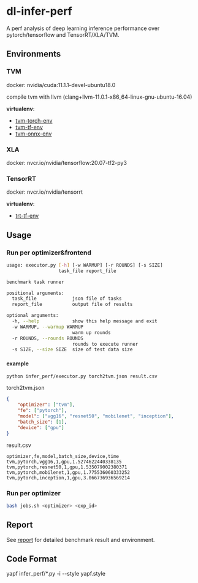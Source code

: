 # dl-infer-perf
A perf analysis of deep learning inference performance over pytorch/tensorflow and TensorRT/XLA/TVM.

## Environments
### TVM
docker: nvidia/cuda:11.1.1-devel-ubuntu18.0

compile tvm with llvm (clang+llvm-11.0.1-x86_64-linux-gnu-ubuntu-16.04)

**virtualenv**:
  - [tvm-torch-env](doc/tvm-torch-env-req.txt)
  - [tvm-tf-env](doc/tvm-tf-env-req.txt)
  - [tvm-onnx-env](doc/tvm-onnx-env-req.txt)

### XLA
docker: nvcr.io/nvidia/tensorflow:20.07-tf2-py3

### TensorRT
docker: nvcr.io/nvidia/tensorrt

**virtualenv**:
  - [trt-tf-env](doc/trt-tf-env-req.txt)

## Usage
### Run per optimizer&frontend
```bash
usage: executor.py [-h] [-w WARMUP] [-r ROUNDS] [-s SIZE]
                   task_file report_file

benchmark task runner

positional arguments:
  task_file             json file of tasks
  report_file           output file of results

optional arguments:
  -h, --help            show this help message and exit
  -w WARMUP, --warmup WARMUP
                        warm up rounds
  -r ROUNDS, --rounds ROUNDS
                        rounds to execute runner
  -s SIZE, --size SIZE  size of test data size
```

#### example
`python infer_perf/executor.py torch2tvm.json result.csv`

torch2tvm.json
```json
{
    "optimizer": ["tvm"],
    "fe": ["pytorch"],
    "model": ["vgg16", "resnet50", "mobilenet", "inception"],
    "batch_size": [1],
    "device": ["gpu"]
}
```
result.csv
```csv
optimizer,fe,model,batch_size,device,time
tvm,pytorch,vgg16,1,gpu,1.5274622440338135
tvm,pytorch,resnet50,1,gpu,1.535079002380371
tvm,pytorch,mobilenet,1,gpu,1.775536060333252
tvm,pytorch,inception,1,gpu,3.066736936569214
```

### Run per optimizer
```bash
bash jobs.sh <optimizer> <exp_id>
```

## Report
See [report](doc/exp/report.md) for detailed benchmark result and environment.

## Code Format
yapf infer_perf/*.py -i --style yapf.style 
